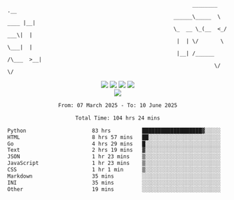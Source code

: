 ```
                                                           ________        .__ 
                                                     ______\_____  \  ____ |__|
                                                     \_  __ \_(__  <_/ ___\|  |
                                                      |  | \/       \  \___|  |
                                                      |__| /______  /\___  >__|
                                                                  \/     \/    
```

<div align="center">
  <img src="https://komarev.com/ghpvc/?username=r3ci&label=Profile%20views&color=000000&style=for-the-badge"/>
  <img src="https://img.shields.io/github/followers/R3CI?color=black&style=for-the-badge&logo=github&label=Follows"/>
  <img src="https://img.shields.io/github/stars/R3CI?color=black&style=for-the-badge&logo=github&label=Stars"/>
 
  <img src="https://github-widgetbox.vercel.app/api/profile?username=R3CI&data=followers,repositories,stars,commits&theme=rgb">
  <br>

  <img src="https://github-widgetbox.vercel.app/api/skills?languages=python,go,json&theme=rgb&includeNames=true">
  <br>
  
</p>

<!--START_SECTION:waka-->

```txt
From: 07 March 2025 - To: 10 June 2025

Total Time: 104 hrs 24 mins

Python                     83 hrs          ███████████████████▓░░░░░   79.26 %
HTML                       8 hrs 57 mins   ██░░░░░░░░░░░░░░░░░░░░░░░   08.55 %
Go                         4 hrs 29 mins   █░░░░░░░░░░░░░░░░░░░░░░░░   04.29 %
Text                       2 hrs 19 mins   ▓░░░░░░░░░░░░░░░░░░░░░░░░   02.22 %
JSON                       1 hr 23 mins    ▒░░░░░░░░░░░░░░░░░░░░░░░░   01.33 %
JavaScript                 1 hr 23 mins    ▒░░░░░░░░░░░░░░░░░░░░░░░░   01.33 %
CSS                        1 hr 1 min      ▒░░░░░░░░░░░░░░░░░░░░░░░░   00.98 %
Markdown                   35 mins         ░░░░░░░░░░░░░░░░░░░░░░░░░   00.57 %
INI                        35 mins         ░░░░░░░░░░░░░░░░░░░░░░░░░   00.57 %
Other                      19 mins         ░░░░░░░░░░░░░░░░░░░░░░░░░   00.32 %
```

<!--END_SECTION:waka-->
